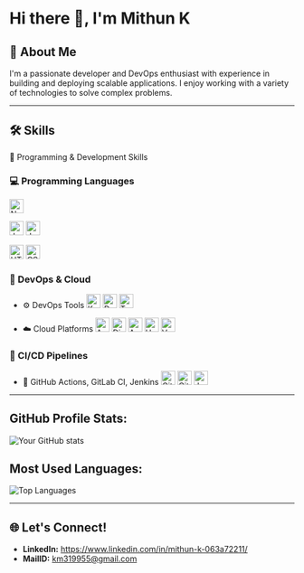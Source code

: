 # Hi there 👋, I'm Mithun K

## 🚀 About Me
I'm a passionate developer and DevOps enthusiast with experience in building and deploying scalable applications. I enjoy working with a variety of technologies to solve complex problems.

---

## 🛠️ Skills

🌟 Programming & Development Skills
### 💻 Programming Languages
<img src="https://img.shields.io/badge/Node.js-43853D?style=for-the-badge&logo=node.js&logoColor=white" alt="Node.js" height="25">

<img src="https://img.shields.io/badge/JavaScript-F7DF1E?style=for-the-badge&logo=javascript&logoColor=black" alt="JavaScript" height="25"> <img src="https://img.shields.io/badge/Java-007396?style=for-the-badge&logo=java&logoColor=white" alt="Java" height="25">

<img src="https://img.shields.io/badge/HTML5-E34F26?style=for-the-badge&logo=html5&logoColor=white" alt="HTML5" height="25"> <img src="https://img.shields.io/badge/CSS3-1572B6?style=for-the-badge&logo=css3&logoColor=white" alt="CSS3" height="25">

### 🚀 DevOps & Cloud
- ⚙️ DevOps Tools
<img src="https://img.shields.io/badge/Kubernetes-326CE5?style=for-the-badge&logo=kubernetes&logoColor=white" alt="Kubernetes" height="25"> <img src="https://img.shields.io/badge/Docker-2496ED?style=for-the-badge&logo=docker&logoColor=white" alt="Docker" height="25"> <img src="https://img.shields.io/badge/Terraform-7B42BC?style=for-the-badge&logo=terraform&logoColor=white" alt="Terraform" height="25">

- ☁️ Cloud Platforms
<img src="https://img.shields.io/badge/AWS-FF9900?style=for-the-badge&logo=amazonaws&logoColor=white" alt="AWS" height="25"> <img src="https://img.shields.io/badge/DigitalOcean-0080FF?style=for-the-badge&logo=digitalocean&logoColor=white" alt="DigitalOcean" height="25"> <img src="https://img.shields.io/badge/Azure-0078D4?style=for-the-badge&logo=microsoftazure&logoColor=white" alt="Azure" height="25"> <img src="https://img.shields.io/badge/Heroku-430098?style=for-the-badge&logo=heroku&logoColor=white" alt="Heroku" height="25"> <img src="https://img.shields.io/badge/Vercel-000000?style=for-the-badge&logo=vercel&logoColor=white" alt="Vercel" height="25">

### 🔄 CI/CD Pipelines

- 🔧 GitHub Actions, GitLab CI, Jenkins
<img src="https://img.shields.io/badge/GitHub_Actions-2088FF?style=for-the-badge&logo=githubactions&logoColor=white" alt="GitHub Actions" height="25"> <img src="https://img.shields.io/badge/GitLab%20CI-FC6D26?style=for-the-badge&logo=gitlab&logoColor=white" alt="GitLab CI" height="25"> <img src="https://img.shields.io/badge/Jenkins-D24939?style=for-the-badge&logo=jenkins&logoColor=white" alt="Jenkins" height="25">


---
## GitHub Profile Stats:
![Your GitHub stats](https://github-readme-stats.vercel.app/api?username=yourusername&show_icons=true&theme=radical)


## Most Used Languages:
![Top Languages](https://github-readme-stats.vercel.app/api/top-langs/?username=yourusername&layout=compact&theme=radical)

---

## 🌐 Let's Connect!
- **LinkedIn:** https://www.linkedin.com/in/mithun-k-063a72211/
- **MailID:** km319955@gmail.com
